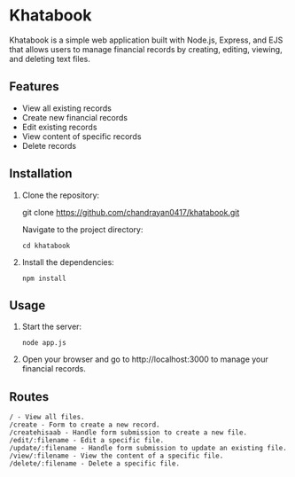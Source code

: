 # Khatabook

Khatabook is a simple web application built with Node.js, Express, and EJS that allows users to manage financial records by creating, editing, viewing, and deleting text files.

## Features

- View all existing records
- Create new financial records
- Edit existing records
- View content of specific records
- Delete records

## Installation

1. Clone the repository:

   git clone https://github.com/chandrayan0417/khatabook.git

    Navigate to the project directory:
    ```
    cd khatabook
   ```
2. Install the dependencies:
    ```
    npm install
    ```

## Usage

1. Start the server:

    ```
    node app.js
    ```
2. Open your browser and go to http://localhost:3000 to manage your financial records.



## Routes

    / - View all files.
    /create - Form to create a new record.
    /createhisaab - Handle form submission to create a new file.
    /edit/:filename - Edit a specific file.
    /update/:filename - Handle form submission to update an existing file.
    /view/:filename - View the content of a specific file.
    /delete/:filename - Delete a specific file.
